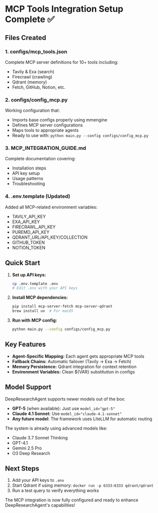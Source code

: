 # MCP Tools Integration Setup Complete ✅

## Files Created

### 1. **configs/mcp_tools.json**
Complete MCP server definitions for 10+ tools including:
- Tavily & Exa (search)
- Firecrawl (crawling)
- Qdrant (memory)
- Fetch, GitHub, Notion, etc.

### 2. **configs/config_mcp.py**
Working configuration that:
- Imports base configs properly using mmengine
- Defines MCP server configurations
- Maps tools to appropriate agents
- Ready to use with: `python main.py --config configs/config_mcp.py`

### 3. **MCP_INTEGRATION_GUIDE.md**
Complete documentation covering:
- Installation steps
- API key setup
- Usage patterns
- Troubleshooting

### 4. **.env.template** (Updated)
Added all MCP-related environment variables:
- TAVILY_API_KEY
- EXA_API_KEY
- FIRECRAWL_API_KEY
- PUREMD_API_KEY
- QDRANT_URL/API_KEY/COLLECTION
- GITHUB_TOKEN
- NOTION_TOKEN

## Quick Start

1. **Set up API keys:**
   ```bash
   cp .env.template .env
   # Edit .env with your API keys
   ```

2. **Install MCP dependencies:**
   ```bash
   pip install mcp-server-fetch mcp-server-qdrant
   brew install uv  # For macOS
   ```

3. **Run with MCP config:**
   ```bash
   python main.py --config configs/config_mcp.py
   ```

## Key Features

- **Agent-Specific Mapping:** Each agent gets appropriate MCP tools
- **Fallback Chains:** Automatic failover (Tavily → Exa → Fetch)
- **Memory Persistence:** Qdrant integration for context retention
- **Environment Variables:** Clean ${VAR} substitution in configs

## Model Support

DeepResearchAgent supports newer models out of the box:
- **GPT-5** (when available): Just use `model_id="gpt-5"`
- **Claude 4.1 Sonnet**: Use `model_id="claude-4.1-sonnet"`
- **Any future model**: The framework uses LiteLLM for automatic routing

The system is already using advanced models like:
- Claude 3.7 Sonnet Thinking
- GPT-4.1
- Gemini 2.5 Pro
- O3 Deep Research

## Next Steps

1. Add your API keys to `.env`
2. Start Qdrant if using memory: `docker run -p 6333:6333 qdrant/qdrant`
3. Run a test query to verify everything works

The MCP integration is now fully configured and ready to enhance DeepResearchAgent's capabilities!